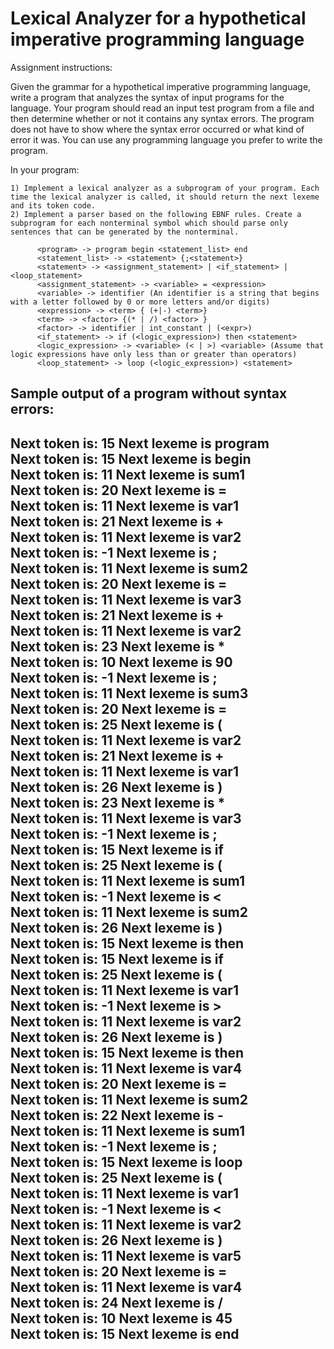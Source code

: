 # Lexical Analyzer for a hypothetical imperative programming language

Assignment instructions:

Given the grammar for a hypothetical imperative programming language, write a program that analyzes the syntax of input programs for the language. Your program should read an input test program from a file and then determine whether or not it contains any syntax errors. The program does not have to show where the syntax error occurred or what kind of error it was. You can use any programming language you prefer to write the program.

In your program:

    1) Implement a lexical analyzer as a subprogram of your program. Each time the lexical analyzer is called, it should return the next lexeme and its token code.
    2) Implement a parser based on the following EBNF rules. Create a subprogram for each nonterminal symbol which should parse only sentences that can be generated by the nonterminal.
    
          <program> -> program begin <statement_list> end
          <statement_list> -> <statement> {;<statement>}
          <statement> -> <assignment_statement> | <if_statement> | <loop_statement>
          <assignment_statement> -> <variable> = <expression>
          <variable> -> identifier (An identifier is a string that begins with a letter followed by 0 or more letters and/or digits)
          <expression> -> <term> { (+|-) <term>}
          <term> -> <factor> {(* | /) <factor> }
          <factor> -> identifier | int_constant | (<expr>)
          <if_statement> -> if (<logic_expression>) then <statement>
          <logic_expression> -> <variable> (< | >) <variable> (Assume that logic expressions have only less than or greater than operators)
          <loop_statement> -> loop (<logic_expression>) <statement>

Sample output of a program without syntax errors:
----------------------------------------
Next token is: 15 Next lexeme is program  
Next token is: 15 Next lexeme is begin  
Next token is: 11 Next lexeme is sum1  
Next token is: 20 Next lexeme is =  
Next token is: 11 Next lexeme is var1  
Next token is: 21 Next lexeme is +  
Next token is: 11 Next lexeme is var2  
Next token is: -1 Next lexeme is ;  
Next token is: 11 Next lexeme is sum2  
Next token is: 20 Next lexeme is =  
Next token is: 11 Next lexeme is var3  
Next token is: 21 Next lexeme is +  
Next token is: 11 Next lexeme is var2  
Next token is: 23 Next lexeme is *  
Next token is: 10 Next lexeme is 90  
Next token is: -1 Next lexeme is ;  
Next token is: 11 Next lexeme is sum3  
Next token is: 20 Next lexeme is =  
Next token is: 25 Next lexeme is (  
Next token is: 11 Next lexeme is var2  
Next token is: 21 Next lexeme is +  
Next token is: 11 Next lexeme is var1  
Next token is: 26 Next lexeme is )  
Next token is: 23 Next lexeme is *  
Next token is: 11 Next lexeme is var3  
Next token is: -1 Next lexeme is ;  
Next token is: 15 Next lexeme is if  
Next token is: 25 Next lexeme is (  
Next token is: 11 Next lexeme is sum1  
Next token is: -1 Next lexeme is <  
Next token is: 11 Next lexeme is sum2  
Next token is: 26 Next lexeme is )  
Next token is: 15 Next lexeme is then  
Next token is: 15 Next lexeme is if  
Next token is: 25 Next lexeme is (  
Next token is: 11 Next lexeme is var1  
Next token is: -1 Next lexeme is >  
Next token is: 11 Next lexeme is var2  
Next token is: 26 Next lexeme is )  
Next token is: 15 Next lexeme is then  
Next token is: 11 Next lexeme is var4  
Next token is: 20 Next lexeme is =  
Next token is: 11 Next lexeme is sum2  
Next token is: 22 Next lexeme is -  
Next token is: 11 Next lexeme is sum1  
Next token is: -1 Next lexeme is ;  
Next token is: 15 Next lexeme is loop  
Next token is: 25 Next lexeme is (  
Next token is: 11 Next lexeme is var1  
Next token is: -1 Next lexeme is <  
Next token is: 11 Next lexeme is var2  
Next token is: 26 Next lexeme is )  
Next token is: 11 Next lexeme is var5  
Next token is: 20 Next lexeme is =  
Next token is: 11 Next lexeme is var4  
Next token is: 24 Next lexeme is /  
Next token is: 10 Next lexeme is 45  
Next token is: 15 Next lexeme is end  
----------------------------------------
